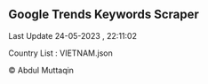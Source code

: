 

## Google Trends Keywords Scraper 
 
Last Update 24-05-2023 , 22:11:02

Country List :
VIETNAM.json



© Abdul Muttaqin 
